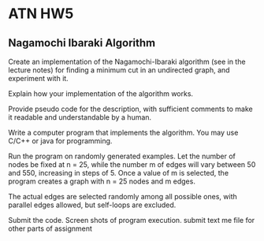 # ATN HW5
## Nagamochi Ibaraki Algorithm

Create an implementation of the Nagamochi-Ibaraki algorithm (see in the lecture notes) for finding a minimum cut in an undirected graph, and experiment with it.

Explain how your implementation of the algorithm works. 

Provide pseudo code for the description, with sufficient comments to make it readable and understandable by a human.

Write a computer program that implements the algorithm. You may use C/C++ or java for programming.

Run the program on randomly generated examples. Let the number of nodes be fixed at n = 25, while the number m of edges will vary between 50 and 550, increasing in steps of 5. Once a value of m is selected, the program creates a graph with n = 25 nodes and m edges.
 
The actual edges are selected randomly among all possible ones, with parallel edges allowed, but self-loops are excluded.

Submit the code.
Screen shots of program execution.
submit text me file for other parts of assignment
